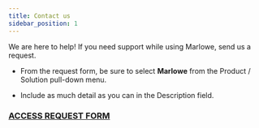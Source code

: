 ```yaml
---
title: Contact us
sidebar_position: 1
---
```


We are here to help! If you need support while using Marlowe, send us a request. 

* From the request form, be sure to select **Marlowe** from the Product / Solution pull-down menu. 

* Include as much detail as you can in the Description field. 

### [ACCESS REQUEST FORM](https://iohk.zendesk.com/hc/en-us/requests/new)
